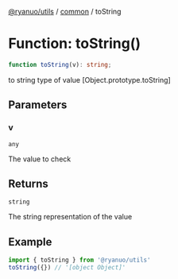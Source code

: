 [@ryanuo/utils](../../index.md) / [common](../index.md) / toString

# Function: toString()

```ts
function toString(v): string;
```

to string type of value [Object.prototype.toString]

## Parameters

### v

`any`

The value to check

## Returns

`string`

The string representation of the value

## Example

```ts
import { toString } from '@ryanuo/utils'
toString({}) // '[object Object]'
```
